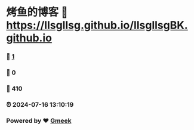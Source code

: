 # 烤鱼的博客 :link: https://llsgllsg.github.io/llsgllsgBK.github.io 
### :page_facing_up: [1](https://llsgllsg.github.io/llsgllsgBK.github.io/tag.html) 
### :speech_balloon: 0 
### :hibiscus: 410 
### :alarm_clock: 2024-07-16 13:10:19 
### Powered by :heart: [Gmeek](https://github.com/Meekdai/Gmeek)

